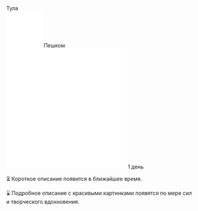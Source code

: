 <link rel="stylesheet" href="../assets-custom/css/style-markdown.css">
<div class="cover-container" style="background-image: url('yasnaya-polyana.jpg'); background-position-y: 40%;">
	<div class="cover-text">
		<div class="cover-title">
            Тула
        </div>
		<div class="cover-description">
			<div>
                <img class="cover-icon" src="../assets-custom/icon-footsteps.png" loading="lazy" alt="" />
                <span>Пешком</span>
            </div>
            <div>
                <img class="cover-icon" loading="lazy" src="../assets-custom/icon-time.png" alt=""  />
                <span>1 день</span>
            </div>
		</div>
	</div>
</div>

<div id="map"></div>

⏳ Короткое описание появится в ближайшее время.

⌛ Подробное описание с красивыми картинками появятся по мере сил и творческого вдохновения.



<link href="https://api.mapbox.com/mapbox-gl-js/v3.10.0/mapbox-gl.css" rel="stylesheet">
<script src="https://api.mapbox.com/mapbox-gl-js/v3.10.0/mapbox-gl.js"></script>
<script src="https://cdn.jsdelivr.net/npm/js-yaml@4.1.0/dist/js-yaml.min.js"></script>
<script src="../assets-custom/js/cozy-journey.js"></script>
<script>
	architectMap({tracks: [
        {path: 'tula-gorod-bus.gpx', color: 'blue'},
        {path: 'yasnaya-bus.gpx', color: 'blue'},
        {path: 'tula-hike.gpx'},
        {path: 'yasnsya-hike.gpx'}
    ], yamlPoints: 'points.yaml'});
</script>